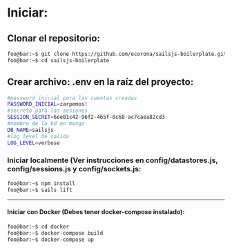 # Iniciar:

## Clonar el repositorio:
```bash
foo@bar:~$ git clone https://github.com/ecorona/sailsjs-boilerplate.git
foo@bar:~$ cd sailsjs-boilerplate
```

## Crear archivo: .env en la raíz del proyecto:
```bash
#password inicial para las cuentas creadas
PASSWORD_INICIAL=zarpemos!
#secreto para las sesiones
SESSION_SECRET=6ee81c42-96f2-465f-8c68-ac7caea82cd3
#nombre de la bd en mongo
DB_NAME=sailsjs
#log level de salida
LOG_LEVEL=verbose

```

### Iniciar localmente (Ver instrucciones en config/datastores.js, config/sessions.js y config/sockets.js:
```bash
foo@bar:~$ npm install
foo@bar:~$ sails lift
```

---

#### Iniciar con Docker (Debes tener docker-compose instalado):
```bash
foo@bar:~$ cd docker
foo@bar:~$ docker-compose build
foo@bar:~$ docker-compose up
```
